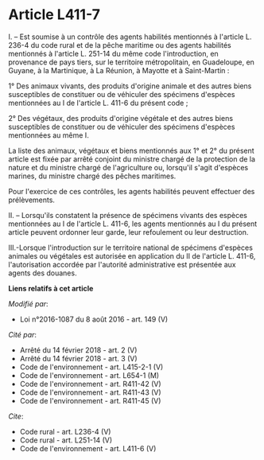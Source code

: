 # Article L411-7

I. – Est soumise à un contrôle des agents habilités mentionnés à l'article L. 236-4 du code rural et de la pêche maritime ou
des agents habilités mentionnés à l'article L. 251-14 du même code l'introduction, en provenance de pays tiers, sur le
territoire métropolitain, en Guadeloupe, en Guyane, à la Martinique, à La Réunion, à Mayotte et à Saint-Martin :

1° Des animaux vivants, des produits d'origine animale et des autres biens susceptibles de constituer ou de véhiculer des
spécimens d'espèces mentionnées au I de l'article L. 411-6 du présent code ;

2° Des végétaux, des produits d'origine végétale et des autres biens susceptibles de constituer ou de véhiculer des spécimens
d'espèces mentionnées au même I.

La liste des animaux, végétaux et biens mentionnés aux 1° et 2° du présent article est fixée par arrêté conjoint du ministre
chargé de la protection de la nature et du ministre chargé de l'agriculture ou, lorsqu'il s'agit d'espèces marines, du
ministre chargé des pêches maritimes.

Pour l'exercice de ces contrôles, les agents habilités peuvent effectuer des prélèvements.

II. – Lorsqu'ils constatent la présence de spécimens vivants des espèces mentionnées au I de l'article L. 411-6, les agents
mentionnés au I du présent article peuvent ordonner leur garde, leur refoulement ou leur destruction.

III.-Lorsque l'introduction sur le territoire national de spécimens d'espèces animales ou végétales est autorisée en
application du II de l'article L. 411-6, l'autorisation accordée par l'autorité administrative est présentée aux agents des
douanes.

**Liens relatifs à cet article**

_Modifié par_:

  - Loi n°2016-1087 du 8 août 2016 - art. 149 (V)

_Cité par_:

  - Arrêté du 14 février 2018 - art. 2 (V)
  - Arrêté du 14 février 2018 - art. 3 (V)
  - Code de l'environnement - art. L415-2-1 (V)
  - Code de l'environnement - art. L654-1 (M)
  - Code de l'environnement - art. R411-42 (V)
  - Code de l'environnement - art. R411-43 (V)
  - Code de l'environnement - art. R411-45 (V)

_Cite_:

  - Code rural - art. L236-4 (V)
  - Code rural - art. L251-14 (V)
  - Code de l'environnement - art. L411-6 (V)
